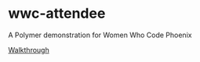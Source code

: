 # wwc-attendee
A Polymer demonstration for Women Who Code Phoenix

[Walkthrough](https://github.com/sheenathejunglegirl/wwc-attendee/wiki)
